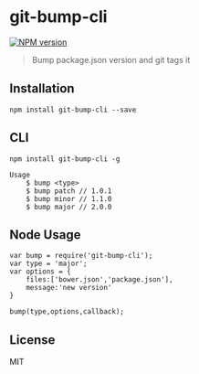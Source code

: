 # git-bump-cli

[![NPM version][npm-image]][npm-url]
<!-- [![Build status][travis-image]][travis-url] -->
<!-- [![Test coverage][coveralls-image]][coveralls-url] -->

> Bump package.json version and git tags it

## Installation

```
npm install git-bump-cli --save
```

## CLI

```
npm install git-bump-cli -g
```

```
Usage
	$ bump <type>
	$ bump patch // 1.0.1
	$ bump minor // 1.1.0
	$ bump major // 2.0.0
```

## Node Usage

```
var bump = require('git-bump-cli');
var type = 'major';
var options = {
	files:['bower.json','package.json'],
	message:'new version'
}

bump(type,options,callback);
```

## License

MIT

[npm-image]: https://img.shields.io/npm/v/git-bump-cli.svg?style=flat-square
[npm-url]: https://npmjs.org/package/git-bump-cli
<!-- [travis-image]: https://img.shields.io/travis/webcaetano/git-bump-cli.svg?style=flat-square
[travis-url]: https://travis-ci.org/webcaetano/git-bump-cli
 -->

